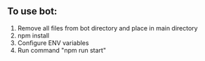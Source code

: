 ## To use bot:

1. Remove all files from bot directory and place in main directory
2. npm install
3. Configure ENV variables
4. Run command "npm run start"
